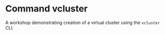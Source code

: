 Command vcluster
================

A workshop demonstrating creation of a virtual cluster using the `vcluster` CLI.

